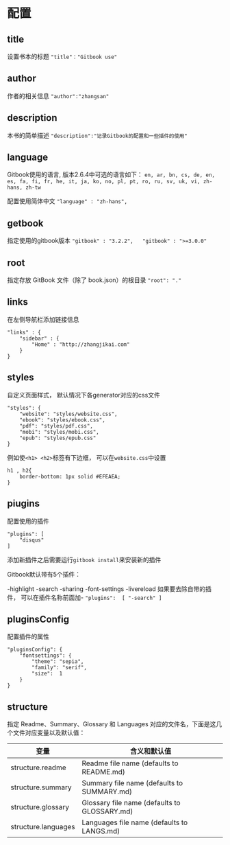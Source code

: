 # 配置

## title
设置书本的标题
`"title"："Gitbook use"`

## author
作者的相关信息
`"author":"zhangsan"`

## description
本书的简单描述
`"description":"记录Gitbook的配置和一些插件的使用"`

## language
Gitbook使用的语言, 版本2.6.4中可选的语言如下：
`en, ar, bn, cs, de, en, es, fa, fi, fr, he, it, ja, ko, no, pl, pt, ro, ru, sv, uk, vi, zh-hans, zh-tw`

配置使用简体中文
`"language" : "zh-hans",`

## getbook
指定使用的gitbook版本
`"gitbook" : "3.2.2",  
"gitbook" : ">=3.0.0"`

## root
指定存放 GitBook 文件（除了 book.json）的根目录
`"root": "."`

## links
 在左侧导航栏添加链接信息
```
"links" : {  
    "sidebar" : {   
        "Home" : "http://zhangjikai.com"         
    }  
}
```

## styles
自定义页面样式， 默认情况下各generator对应的css文件
```
"styles": {
    "website": "styles/website.css",
    "ebook": "styles/ebook.css",
    "pdf": "styles/pdf.css",
    "mobi": "styles/mobi.css",
    "epub": "styles/epub.css"
}
```
例如使`<h1> <h2>`标签有下边框， 可以在`website.css`中设置
```
h1 , h2{
    border-bottom: 1px solid #EFEAEA;
}
```

## piugins
配置使用的插件
```
"plugins": [
    "disqus"
]
```
添加新插件之后需要运行`gitbook install`来安装新的插件

Gitbook默认带有5个插件：

-highlight
-search
-sharing
-font-settings
-livereload
如果要去除自带的插件， 可以在插件名称前面加-
`"plugins":  [
    "-search"
]`

## pluginsConfig
配置插件的属性
```
"pluginsConfig": {
    "fontsettings": {
        "theme": "sepia",
        "family": "serif",
        "size":  1
    }
}
```

## structure
指定 Readme、Summary、Glossary 和 Languages 对应的文件名，下面是这几个文件对应变量以及默认值：

|变量                 |含义和默认值|
| ------------------ |------------------------------
|structure.readme    |Readme file name (defaults to README.md)    |
|structure.summary   |Summary file name (defaults to SUMMARY.md)  | 
|structure.glossary  |Glossary file name (defaults to GLOSSARY.md)|
|structure.languages |Languages file name (defaults to LANGS.md)  |

